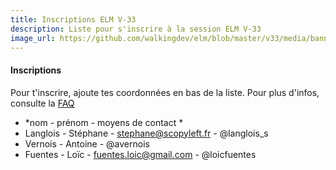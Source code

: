 ```yaml
---
title: Inscriptions ELM V-33
description: Liste pour s'inscrire à la session ELM V-33
image_url: https://github.com/walkingdev/elm/blob/master/v33/media/banner-elm.jpg?raw=true
---
```


#### Inscriptions

Pour t'inscrire, ajoute tes coordonnées en bas de la liste.
Pour plus d'infos, consulte la [FAQ](http://walkingdev.fr/#walkingdev/elm/blob/master/v33/faq.md)

* *nom - prénom - moyens de contact *
* Langlois - Stéphane - stephane@scopyleft.fr - @langlois_s
* Vernois - Antoine - @avernois
* Fuentes - Loïc - fuentes.loic@gmail.com - @loicfuentes
